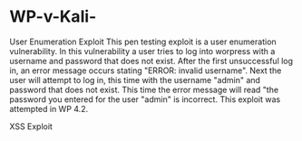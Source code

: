 # WP-v-Kali-
User Enumeration Exploit 
This pen testing exploit is a user enumeration vulnerability. In this vulnerability a user tries to log into worpress with a username and password that does not exist. After the first unsuccessful log in, an error message occurs stating "ERROR: invalid username". Next the user will attempt to log in, this time with the username "admin" and password that does not exist. This time the error message will read "the password you entered for the user "admin" is incorrect. This exploit was attempted in WP 4.2.

XSS Exploit 
